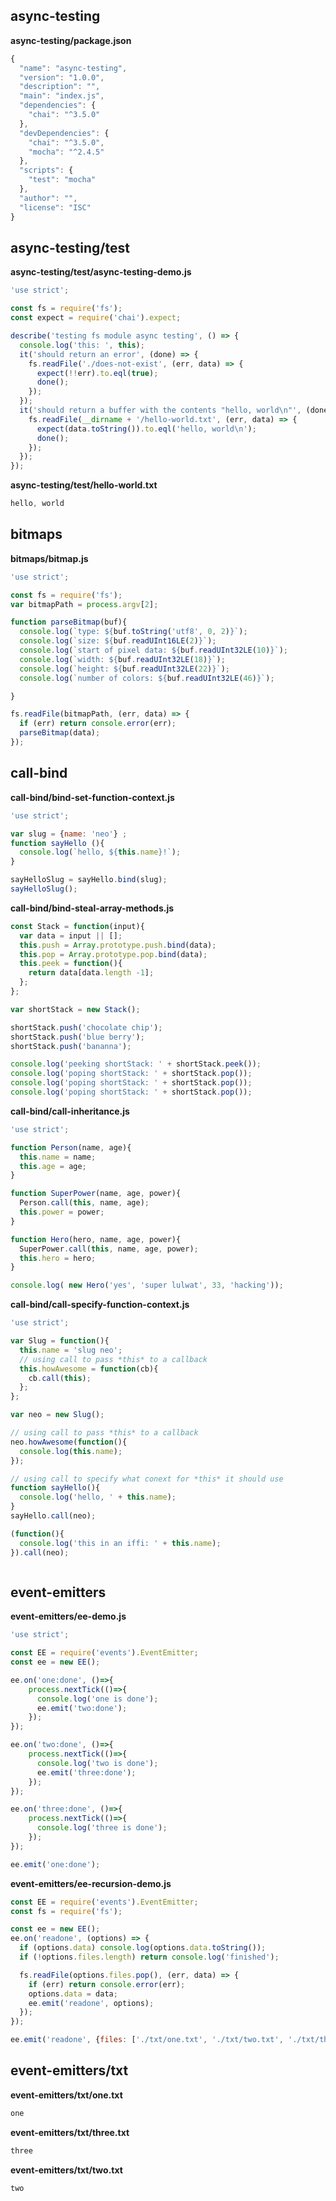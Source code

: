 ## async-testing  
**async-testing/package.json**  
``` javascript  
{
  "name": "async-testing",
  "version": "1.0.0",
  "description": "",
  "main": "index.js",
  "dependencies": {
    "chai": "^3.5.0"
  },
  "devDependencies": {
    "chai": "^3.5.0",
    "mocha": "^2.4.5"
  },
  "scripts": {
    "test": "mocha"
  },
  "author": "",
  "license": "ISC"
}
```  

## async-testing/test  
**async-testing/test/async-testing-demo.js**  
``` javascript  
'use strict';

const fs = require('fs');
const expect = require('chai').expect;

describe('testing fs module async testing', () => {
  console.log('this: ', this);
  it('should return an error', (done) => {
    fs.readFile('./does-not-exist', (err, data) => {
      expect(!!err).to.eql(true);
      done();
    });
  });
  it('should return a buffer with the contents "hello, world\n"', (done) => {
    fs.readFile(__dirname + '/hello-world.txt', (err, data) => {
      expect(data.toString()).to.eql('hello, world\n');
      done();
    });
  });
});
```  

**async-testing/test/hello-world.txt**  
``` javascript  
hello, world
```  

## bitmaps  
**bitmaps/bitmap.js**  
``` javascript  
'use strict';

const fs = require('fs');
var bitmapPath = process.argv[2];

function parseBitmap(buf){
  console.log(`type: ${buf.toString('utf8', 0, 2)}`);
  console.log(`size: ${buf.readUInt16LE(2)}`);
  console.log(`start of pixel data: ${buf.readUInt32LE(10)}`);
  console.log(`width: ${buf.readUInt32LE(18)}`);
  console.log(`height: ${buf.readUInt32LE(22)}`);
  console.log(`number of colors: ${buf.readUInt32LE(46)}`);

}

fs.readFile(bitmapPath, (err, data) => {
  if (err) return console.error(err);
  parseBitmap(data);
});


```  

## call-bind  
**call-bind/bind-set-function-context.js**  
``` javascript  
'use strict';

var slug = {name: 'neo'} ;
function sayHello (){
  console.log(`hello, ${this.name}!`);
}

sayHelloSlug = sayHello.bind(slug);
sayHelloSlug();
```  

**call-bind/bind-steal-array-methods.js**  
``` javascript  
const Stack = function(input){
  var data = input || [];
  this.push = Array.prototype.push.bind(data);
  this.pop = Array.prototype.pop.bind(data);
  this.peek = function(){
    return data[data.length -1];
  };
};

var shortStack = new Stack();

shortStack.push('chocolate chip');
shortStack.push('blue berry');
shortStack.push('bananna');

console.log('peeking shortStack: ' + shortStack.peek());
console.log('poping shortStack: ' + shortStack.pop());
console.log('poping shortStack: ' + shortStack.pop());
console.log('poping shortStack: ' + shortStack.pop());


```  

**call-bind/call-inheritance.js**  
``` javascript  
'use strict';

function Person(name, age){
  this.name = name;
  this.age = age;
}

function SuperPower(name, age, power){
  Person.call(this, name, age);
  this.power = power;
}

function Hero(hero, name, age, power){
  SuperPower.call(this, name, age, power);
  this.hero = hero;
}

console.log( new Hero('yes', 'super lulwat', 33, 'hacking'));
```  

**call-bind/call-specify-function-context.js**  
``` javascript  
'use strict';

var Slug = function(){
  this.name = 'slug neo';
  // using call to pass *this* to a callback
  this.howAwesome = function(cb){
    cb.call(this);
  };
};

var neo = new Slug();

// using call to pass *this* to a callback
neo.howAwesome(function(){
  console.log(this.name);
});

// using call to specify what conext for *this* it should use
function sayHello(){
  console.log('hello, ' + this.name);
}
sayHello.call(neo);

(function(){
  console.log('this in an iffi: ' + this.name);
}).call(neo);



```  

## event-emitters  
**event-emitters/ee-demo.js**  
``` javascript  
'use strict';

const EE = require('events').EventEmitter;
const ee = new EE();

ee.on('one:done', ()=>{
    process.nextTick(()=>{
      console.log('one is done');
      ee.emit('two:done');
    }); 
});

ee.on('two:done', ()=>{
    process.nextTick(()=>{
      console.log('two is done');
      ee.emit('three:done');
    }); 
});

ee.on('three:done', ()=>{
    process.nextTick(()=>{
      console.log('three is done');
    }); 
});

ee.emit('one:done');
```  

**event-emitters/ee-recursion-demo.js**  
``` javascript  
const EE = require('events').EventEmitter;
const fs = require('fs');

const ee = new EE();
ee.on('readone', (options) => {
  if (options.data) console.log(options.data.toString());
  if (!options.files.length) return console.log('finished');

  fs.readFile(options.files.pop(), (err, data) => {
    if (err) return console.error(err);
    options.data = data;
    ee.emit('readone', options);
  });
});

ee.emit('readone', {files: ['./txt/one.txt', './txt/two.txt', './txt/three.txt']});

```  

## event-emitters/txt  
**event-emitters/txt/one.txt**  
``` javascript  
one
```  

**event-emitters/txt/three.txt**  
``` javascript  
three
```  

**event-emitters/txt/two.txt**  
``` javascript  
two
```  

